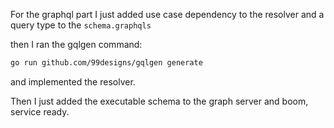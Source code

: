 For the graphql part I just added use case dependency to the resolver and a query type to the `schema.graphqls`

then I ran the gqlgen command:
```bash
go run github.com/99designs/gqlgen generate
```

and implemented the resolver.

Then I just added the executable schema to the graph server and boom, service ready.